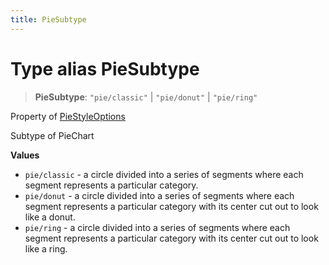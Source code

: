 ```yaml
---
title: PieSubtype
---
```


# Type alias PieSubtype

> **PieSubtype**: `"pie/classic"` \| `"pie/donut"` \| `"pie/ring"`

Property of [PieStyleOptions](../interfaces/interface.PieStyleOptions.md)

Subtype of PieChart

**Values**

- `pie/classic` - a circle divided into a series of segments where each segment represents a particular category.
- `pie/donut` - a circle divided into a series of segments where each segment represents a particular category with its center cut out to look like a donut.
- `pie/ring` - a circle divided into a series of segments where each segment represents a particular category with its center cut out to look like a ring.

